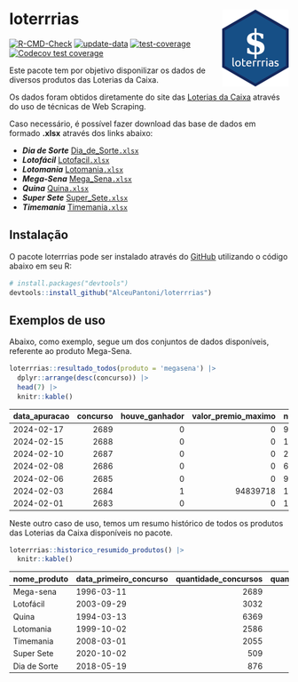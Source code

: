 
<!-- README.md is generated from README.Rmd. Please edit that file -->

# loterrrias <img src="man/figures/logo.png" align="right" height="139" />

<!-- badges: start -->

[![R-CMD-Check](https://github.com/AlceuPantoni/loterrrias/actions/workflows/R-CMD-check.yaml/badge.svg?branch=main)](https://github.com/AlceuPantoni/loterrrias/actions/workflows/R-CMD-check.yaml)
[![update-data](https://github.com/AlceuPantoni/loterrrias/actions/workflows/update-data.yaml/badge.svg)](https://github.com/AlceuPantoni/loterrrias/actions/workflows/update-data.yaml)
[![test-coverage](https://github.com/AlceuPantoni/loterrrias/actions/workflows/test-coverage.yaml/badge.svg?branch=main)](https://github.com/AlceuPantoni/loterrrias/actions/workflows/test-coverage.yaml)
[![Codecov test
coverage](https://codecov.io/gh/AlceuPantoni/loterrrias/branch/main/graph/badge.svg)](https://codecov.io/gh/AlceuPantoni/loterrrias?branch=main)
<!-- badges: end -->

Este pacote tem por objetivo disponilizar os dados de diversos produtos
das Loterias da Caixa.

Os dados foram obtidos diretamente do site das [Loterias da
Caixa](https://loterias.caixa.gov.br/Paginas/default.aspx) através do
uso de técnicas de Web Scraping.

Caso necessário, é possível fazer download das base de dados em formado
**.xlsx** através dos links abaixo:

  - ***Dia de Sorte***
    [Dia\_de\_Sorte`.xlsx`](https://raw.githubusercontent.com/AlceuPantoni/loterrrias/main/data-raw/resultados_diadesorte.xlsx)
  - ***Lotofácil***
    [Lotofacil`.xlsx`](https://raw.githubusercontent.com/AlceuPantoni/loterrrias/main/data-raw/resultados_lotofacil.xlsx)
  - ***Lotomania***
    [Lotomania`.xlsx`](https://raw.githubusercontent.com/AlceuPantoni/loterrrias/main/data-raw/resultados_lotomania.xlsx)
  - ***Mega-Sena***
    [Mega\_Sena`.xlsx`](https://raw.githubusercontent.com/AlceuPantoni/loterrrias/main/data-raw/resultados_megasena.xlsx)
  - ***Quina***
    [Quina`.xlsx`](https://raw.githubusercontent.com/AlceuPantoni/loterrrias/main/data-raw/resultados_quina.xlsx)
  - ***Super Sete***
    [Super\_Sete`.xlsx`](https://raw.githubusercontent.com/AlceuPantoni/loterrrias/main/data-raw/resultados_supersete.xlsx)
  - ***Timemania***
    [Timemania`.xlsx`](https://raw.githubusercontent.com/AlceuPantoni/loterrrias/main/data-raw/resultados_timemania.xlsx)

## Instalação

O pacote loterrrias pode ser instalado através do
[GitHub](https://github.com/) utilizando o código abaixo em seu R:

``` r
# install.packages("devtools")
devtools::install_github("AlceuPantoni/loterrrias")
```

## Exemplos de uso

Abaixo, como exemplo, segue um dos conjuntos de dados disponíveis,
referente ao produto Mega-Sena.

``` r
loterrrias::resultado_todos(produto = 'megasena') |> 
  dplyr::arrange(desc(concurso)) |> 
  head(7) |> 
  knitr::kable()
```

| data\_apuracao | concurso | houve\_ganhador | valor\_premio\_maximo | numeros\_sorteados | num\_1 | num\_2 | num\_3 | num\_4 | num\_5 | num\_6 |
| :------------- | -------: | --------------: | --------------------: | :----------------- | -----: | -----: | -----: | -----: | -----: | -----: |
| 2024-02-17     |     2689 |               0 |                     0 | 9;16;20;47;48;52   |      9 |     16 |     20 |     47 |     48 |     52 |
| 2024-02-15     |     2688 |               0 |                     0 | 12;17;33;41;46;54  |     12 |     17 |     33 |     41 |     46 |     54 |
| 2024-02-10     |     2687 |               0 |                     0 | 2;4;24;30;34;50    |      2 |      4 |     24 |     30 |     34 |     50 |
| 2024-02-08     |     2686 |               0 |                     0 | 6;12;20;41;43;59   |      6 |     12 |     20 |     41 |     43 |     59 |
| 2024-02-06     |     2685 |               0 |                     0 | 9;16;31;46;47;51   |      9 |     16 |     31 |     46 |     47 |     51 |
| 2024-02-03     |     2684 |               1 |              94839718 | 17;26;45;46;48;53  |     17 |     26 |     45 |     46 |     48 |     53 |
| 2024-02-01     |     2683 |               0 |                     0 | 1;3;23;27;47;57    |      1 |      3 |     23 |     27 |     47 |     57 |

Neste outro caso de uso, temos um resumo histórico de todos os produtos
das Loterias da Caixa disponíveis no pacote.

``` r
loterrrias::historico_resumido_produtos() |> 
  knitr::kable()
```

| nome\_produto | data\_primeiro\_concurso | quantidade\_concursos | quantidade\_concursos\_com\_ganhador | percentual\_com\_ganhador | media\_premiacao | maior\_premio | menor\_premio | total\_dezenas\_sorteadas | numero\_mais\_sorteado | numero\_menos\_sorteado |
| :------------ | :----------------------- | --------------------: | -----------------------------------: | ------------------------: | ---------------: | ------------: | ------------: | ------------------------: | ---------------------: | ----------------------: |
| Mega-sena     | 1996-03-11               |                  2689 |                                  606 |                      0.23 |       24195329.9 |     289420865 |     348732.75 |                     16134 |                     10 |                      55 |
| Lotofácil     | 2003-09-29               |                  3032 |                                 2702 |                      0.89 |         929151.3 |       8252873 |      10712.22 |                     45480 |                     20 |                      16 |
| Quina         | 1994-03-13               |                  6369 |                                 2543 |                      0.40 |        3365761.6 |     579215957 |      14230.37 |                     31845 |                      4 |                       3 |
| Lotomania     | 1999-10-02               |                  2586 |                                  672 |                      0.26 |        2397619.0 |      37261930 |     109348.66 |                     51720 |                     47 |                      96 |
| Timemania     | 2008-03-01               |                  2055 |                                   73 |                      0.04 |       26295353.9 |     818652938 |     164711.44 |                     14385 |                     20 |                      53 |
| Super Sete    | 2020-10-02               |                   509 |                                   22 |                      0.04 |        3337346.2 |      10146164 |     124747.77 |                      3563 |                      9 |                       1 |
| Dia de Sorte  | 2018-05-19               |                   876 |                                  281 |                      0.32 |         822606.2 |       4872572 |      59101.35 |                      6132 |                     10 |                       1 |
